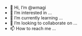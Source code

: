 - 👋 Hi, I’m @wmagi
- 👀 I’m interested in ...
- 🌱 I’m currently learning ...
- 💞️ I’m looking to collaborate on ...
- 📫 How to reach me ...

<!---
wmagi/wmagi is a ✨ special ✨ repository because its `README.md` (this file) appears on your GitHub profile.
You can click the Preview link to take a look at your changes.
--->
